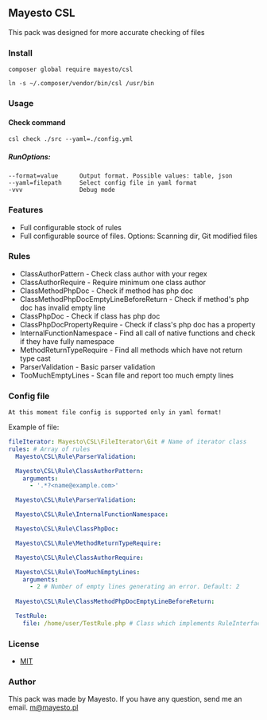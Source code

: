 ## Mayesto CSL

This pack was designed for more accurate checking of files

### Install

`composer global require mayesto/csl`

`ln -s ~/.composer/vendor/bin/csl /usr/bin`

### Usage

#### Check command
`csl check ./src --yaml=./config.yml`

##### RunOptions: 

    --format=value      Output format. Possible values: table, json
    --yaml=filepath     Select config file in yaml format
    -vvv                Debug mode

### Features

- Full configurable stock of rules
- Full configurable source of files. Options: Scanning dir, Git modified files

### Rules

- ClassAuthorPattern - Check class author with your regex
- ClassAuthorRequire - Require minimum one class author
- ClassMethodPhpDoc - Check if method has php doc
- ClassMethodPhpDocEmptyLineBeforeReturn - Check if method's php doc has invalid empty line
- ClassPhpDoc - Check if class has php doc
- ClassPhpDocPropertyRequire - Check if class's php doc has a property
- InternalFunctionNamespace - Find all call of native functions and check if they have fully namespace
- MethodReturnTypeRequire - Find all methods which have not return type cast
- ParserValidation - Basic parser validation
- TooMuchEmptyLines - Scan file and report too much empty lines


### Config file

`At this moment file config is supported only in yaml format!`

Example of file:

```yaml
fileIterator: Mayesto\CSL\FileIterator\Git # Name of iterator class
rules: # Array of rules
  Mayesto\CSL\Rule\ParserValidation:

  Mayesto\CSL\Rule\ClassAuthorPattern:
    arguments:
      - '.*?<name@example.com>'

  Mayesto\CSL\Rule\ParserValidation:

  Mayesto\CSL\Rule\InternalFunctionNamespace:

  Mayesto\CSL\Rule\ClassPhpDoc:

  Mayesto\CSL\Rule\MethodReturnTypeRequire:

  Mayesto\CSL\Rule\ClassAuthorRequire:

  Mayesto\CSL\Rule\TooMuchEmptyLines:
    arguments:
      - 2 # Number of empty lines generating an error. Default: 2
      
  Mayesto\CSL\Rule\ClassMethodPhpDocEmptyLineBeforeReturn:

  TestRule:
    file: /home/user/TestRule.php # Class which implements RuleInterface

```

### License

* [MIT](LICENSE)

### Author

This pack was made by Mayesto. If you have any question, send me an email. m@mayesto.pl